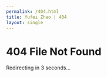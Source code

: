 ```yaml
---
permalink: /404.html
title: Yufei Zhao | 404
layout: single
---
```


# 404 File Not Found

Redirecting in 3 seconds...

<meta http-equiv="refresh" content="3;url=/" />
